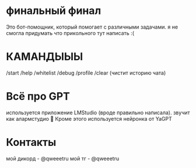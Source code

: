#  финальный финал
Это бот-помощник, который помогает с различными задачами. я не смогла придумать что прикольного тут написать :(

#    КАМАНДЫЫЫ
/start 
/help
/whitelist
/debug
/profile
/clear (чистит историю чата)


#  Всё про GPT
используется приложение LMStudio (вроде правильно написала). звучит как алармстудио 🤔
Кроме этого используется нейронка от YaGPT

#  Контакты
мой дикорд - @qweeetru
мой тг - @qweeetru
